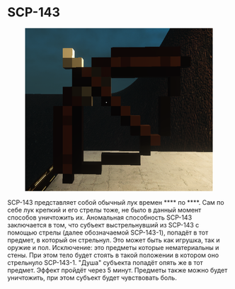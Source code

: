 # SCP-143

<figure><img src="../../.gitbook/assets/imaрорордлдлge.png" alt=""><figcaption></figcaption></figure>

SCP-143 представляет собой обычный лук времен \*\*\*\* по \*\*\*\*. Сам по себе лук крепкий и его стрелы тоже, не было в данный момент способов уничтожить их. Аномальная способность SCP-143 заключается в том, что субъект выстрельнувший из SCP-143 с помощью стрелы (далее обозначаемой SCP-143-1), попадёт в тот предмет, в который он стрельнул. Это может быть как игрушка, так и оружие и пол. Исключение: это предметы которые нематериальны и стены. При этом тело будет стоять в такой положении в котором оно стрельнуло SCP-143-1. "Душа" субъекта попадёт опять же в тот предмет. Эффект пройдёт через 5 минут. Предметы также можно будет уничтожить, при этом субъект будет чувствовать боль.
